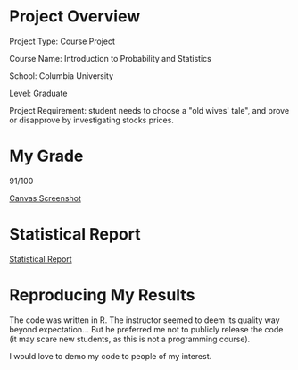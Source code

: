 # Project Overview

Project Type: Course Project

Course Name: Introduction to Probability and Statistics

School: Columbia University

Level: Graduate

Project Requirement: student needs to choose a "old wives' tale", and prove or disapprove by investigating stocks prices.

# My Grade

91/100

[Canvas Screenshot](https://s3.amazonaws.com/habemusne-public/sieo-w4150-project/grade.png)

# Statistical Report

[Statistical Report](https://s3.amazonaws.com/habemusne-public/sieo-w4150-project/report.pdf)

# Reproducing My Results

The code was written in R. The instructor seemed to deem its quality way beyond expectation... But he preferred me not to publicly release the code (it may scare new students, as this is not a programming course).

I would love to demo my code to people of my interest.
